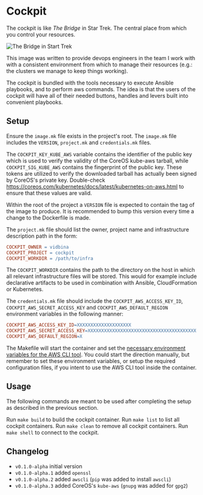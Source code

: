 # Cockpit

The cockpit is like _The Bridge_ in Star Trek. The central place from which you
control your resources. 

![The Bridge in Start Trek](https://upload.wikimedia.org/wikipedia/en/3/3b/Star_Trek_%28film%29_bridge_panorama_.jpg)

This image was written to provide devops engineers in
the team I work with with a consistent environment from which to manage their
resources (e.g.: the clusters we manage to keep things working).

The cockpit is bundled with the tools necessary to execute Ansible playbooks, 
and to perform aws commands. The idea is that the users of the cockpit will
have all of their needed buttons, handles and levers built into convenient
playbooks.

## Setup

Ensure the `image.mk` file exists in the project's root. The
`image.mk` file includes the `VERSION`, `project.mk` and `credentials.mk`
files.

The `COCKPIT_KEY_KUBE_AWS` variable contains the identifier of the public key
which is used to verify the validity of the CoreOS kube-aws tarball, while
`COCKPIT_SIG_KUBE_AWS` contains the fingerprint of the public key. These
tokens are utilized to verify the downloaded tarball has actually been signed
 by CoreOS's private key. Double-check
 https://coreos.com/kubernetes/docs/latest/kubernetes-on-aws.html to ensure
 that these values are valid.

Within the root of the project a `VERSION` file is expected to contain the tag
of the image to produce. It is recommended to bump this version every time a
change to the Dockerfile is made.

The `project.mk` file should list the owner, project name and infrastructure
description path in the form:

```Makefile
COCKPIT_OWNER = vidbina
COCKPIT_PROJECT = cockpit
COCKPIT_WORKDIR = /path/to/infra
```

The `COCKPIT_WORKDIR` contains the path to the directory on the host in which
all relevant infrastructure files will be stored. This would for example
include declarative artifacts to be used in combination with Ansible,
CloudFormation or Kubernetes.

The `credentials.mk` file should include the `COCKPIT_AWS_ACCESS_KEY_ID`,
`COCKPIT_AWS_SECRET_ACCESS_KEY` and `COCKPIT_AWS_DEFAULT_REGION` environment
variables in the following manner:

```Makefile
COCKPIT_AWS_ACCESS_KEY_ID=XXXXXXXXXXXXXXXXXXXX
COCKPIT_AWS_SECRET_ACCESS_KEY=XXXXXXXXXXXXXXXXXXXXXXXXXXXXXXXXXXXXXXXX
COCKPIT_AWS_DEFAULT_REGION=X
```

The Makefile will start the container and set the [necessary environment
variables for the AWS CLI tool](https://docs.aws.amazon.com/cli/latest/userguide/cli-chap-getting-started.html#cli-environment). You could start the direction manually, but remember to set these
environment variables, or setup the required configuration files, if you intent
to use the AWS CLI tool inside the container.

## Usage

The following commands are meant to be used after completing the setup as
described in the previous section.

Run `make build` to build the cockpit container.
Run `make list` to list all cockpit containers.
Run `make clean` to remove all cockpit containers.
Run `make shell` to connect to the cockpit.

## Changelog
- `v0.1.0-alpha` initial version
- `v0.1.0-alpha.1` added `openssl`
- `v0.1.0-alpha.2` added `awscli` (`pip` was added to install `awscli`)
- `v0.1.0-alpha.3` added CoreOS's `kube-aws` (`gnupg` was added for `gpg2`)
